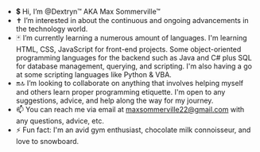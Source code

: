- 💲 Hi, I’m @Dextryn™ AKA Max Sommerville™
- ✝ I’m interested in about the continuous and ongoing advancements in the technology world.
- 🃏 I’m currently learning a numerous amount of languages. I'm learning HTML, CSS, JavaScript for front-end projects. Some object-oriented programming languages for the backend such as Java and C# plus SQL for database management, querying, and scripting. I'm also having a go at some scripting languages like Python & VBA.
- 🔛🔝 I’m looking to collaborate on anything that involves helping myself and others learn proper programming etiquette. I'm open to any suggestions, advice, and help along the way for my journey. 
- 📫 You can reach me via email at maxsommerville22@gmail.com with any questions, advice, etc.
- ⚡ Fun fact: I'm an avid gym enthusiast, chocolate milk connoisseur, and love to snowboard.

<!---
Dextryn/Dextryn is a ✨ special ✨ repository because its `README.md` (this file) appears on your GitHub profile.
You can click the Preview link to take a look at your changes.
--->
